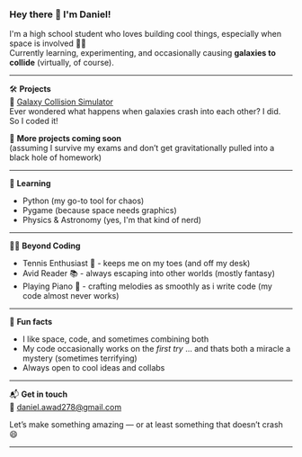 ### Hey there 👋 I'm Daniel!

I'm a high school student who loves building cool things, especially when space is involved 🌌🚀  
Currently learning, experimenting, and occasionally causing **galaxies to collide** (virtually, of course).

---

🛠️ **Projects**  
🔭 [Galaxy Collision Simulator](https://github.com/IdkIsThisAGooodName/GalaxyCollisionSimulator)  
Ever wondered what happens when galaxies crash into each other? I did. So I coded it!

🚧 **More projects coming soon**  
(assuming I survive my exams and don’t get gravitationally pulled into a black hole of homework)

---

🧠 **Learning**  
- Python (my go-to tool for chaos)  
- Pygame (because space needs graphics)  
- Physics & Astronomy (yes, I'm that kind of nerd)  

---
😶‍🌫️ **Beyond Coding**
- Tennis Enthusiast 🎾 - keeps me on my toes (and off my desk) 
- Avid Reader 📚 - always escaping into other worlds (mostly fantasy)
- Playing Piano 🎹 - crafting melodies as smoothly as i write code (my code almost never works)
--- 

🎲 **Fun facts**  
- I like space, code, and sometimes combining both  
- My code occasionally works on the *first try* ... and thats both a miracle a mystery (sometimes terrifying)
- Always open to cool ideas and collabs

---

📬 **Get in touch**  
💌 daniel.awad278@gmail.com  

Let’s make something amazing — or at least something that doesn’t crash 😄

---
